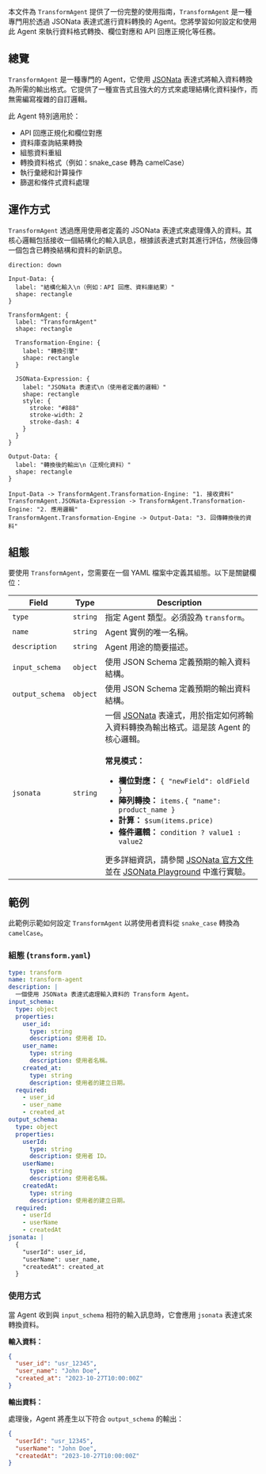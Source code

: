 本文件為 `TransformAgent` 提供了一份完整的使用指南，`TransformAgent` 是一種專門用於透過 JSONata 表達式進行資料轉換的 Agent。您將學習如何設定和使用此 Agent 來執行資料格式轉換、欄位對應和 API 回應正規化等任務。

## 總覽

`TransformAgent` 是一種專門的 Agent，它使用 [JSONata](https://jsonata.org/) 表達式將輸入資料轉換為所需的輸出格式。它提供了一種宣告式且強大的方式來處理結構化資料操作，而無需編寫複雜的自訂邏輯。

此 Agent 特別適用於：
- API 回應正規化和欄位對應
- 資料庫查詢結果轉換
- 組態資料重組
- 轉換資料格式（例如：snake_case 轉為 camelCase）
- 執行彙總和計算操作
- 篩選和條件式資料處理

## 運作方式

`TransformAgent` 透過應用使用者定義的 JSONata 表達式來處理傳入的資料。其核心邏輯包括接收一個結構化的輸入訊息，根據該表達式對其進行評估，然後回傳一個包含已轉換結構和資料的新訊息。

```d2
direction: down

Input-Data: {
  label: "結構化輸入\n（例如：API 回應、資料庫結果）"
  shape: rectangle
}

TransformAgent: {
  label: "TransformAgent"
  shape: rectangle

  Transformation-Engine: {
    label: "轉換引擎"
    shape: rectangle
  }

  JSONata-Expression: {
    label: "JSONata 表達式\n（使用者定義的邏輯）"
    shape: rectangle
    style: {
      stroke: "#888"
      stroke-width: 2
      stroke-dash: 4
    }
  }
}

Output-Data: {
  label: "轉換後的輸出\n（正規化資料）"
  shape: rectangle
}

Input-Data -> TransformAgent.Transformation-Engine: "1. 接收資料"
TransformAgent.JSONata-Expression -> TransformAgent.Transformation-Engine: "2. 應用邏輯"
TransformAgent.Transformation-Engine -> Output-Data: "3. 回傳轉換後的資料"
```

## 組態

要使用 `TransformAgent`，您需要在一個 YAML 檔案中定義其組態。以下是關鍵欄位：

| Field | Type | Description |
| --------------- | ------------------------------------------------------------------ | ----------------------------------------------------------------------------------------------------------------------------------------------------------------------------------------------------------------------------------------------------------------------------------------------------------------------------------------------------------------------------------------------------------------------------------------------------------------------------------------------------------------------------------------------------------------------------------------------------------------------------- |
| `type` | `string` | 指定 Agent 類型。必須設為 `transform`。 |
| `name` | `string` | Agent 實例的唯一名稱。 |
| `description` | `string` | Agent 用途的簡要描述。 |
| `input_schema` | `object` | 使用 JSON Schema 定義預期的輸入資料結構。 |
| `output_schema` | `object` | 使用 JSON Schema 定義預期的輸出資料結構。 |
| `jsonata` | `string` | 一個 [JSONata](https://jsonata.org/) 表達式，用於指定如何將輸入資料轉換為輸出格式。這是該 Agent 的核心邏輯。<br><br> **常見模式：**<ul><li>**欄位對應：** `{ "newField": oldField }`</li><li>**陣列轉換：** `items.{ "name": product_name }`</li><li>**計算：** `$sum(items.price)`</li><li>**條件邏輯：** `condition ? value1 : value2`</li></ul>更多詳細資訊，請參閱 [JSONata 官方文件](https://docs.jsonata.org/overview.html) 並在 [JSONata Playground](https://try.jsonata.org/) 中進行實驗。 |

## 範例

此範例示範如何設定 `TransformAgent` 以將使用者資料從 `snake_case` 轉換為 `camelCase`。

### 組態 (`transform.yaml`)

```yaml
type: transform
name: transform-agent
description: |
  一個使用 JSONata 表達式處理輸入資料的 Transform Agent。
input_schema:
  type: object
  properties:
    user_id:
      type: string
      description: 使用者 ID。
    user_name:
      type: string
      description: 使用者名稱。
    created_at:
      type: string
      description: 使用者的建立日期。
  required:
    - user_id
    - user_name
    - created_at
output_schema:
  type: object
  properties:
    userId:
      type: string
      description: 使用者 ID。
    userName:
      type: string
      description: 使用者名稱。
    createdAt:
      type: string
      description: 使用者的建立日期。
  required:
    - userId
    - userName
    - createdAt
jsonata: |
  {
    "userId": user_id,
    "userName": user_name,
    "createdAt": created_at
  }
```

### 使用方式

當 Agent 收到與 `input_schema` 相符的輸入訊息時，它會應用 `jsonata` 表達式來轉換資料。

**輸入資料：**

```json
{
  "user_id": "usr_12345",
  "user_name": "John Doe",
  "created_at": "2023-10-27T10:00:00Z"
}
```

**輸出資料：**

處理後，Agent 將產生以下符合 `output_schema` 的輸出：

```json
{
  "userId": "usr_12345",
  "userName": "John Doe",
  "createdAt": "2023-10-27T10:00:00Z"
}
```